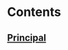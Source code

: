 <!-- ====================== TOC ====================== -->
<!-- Generated by mkdocs-toc-md plugin -->
<!-- ================================================= -->



# Contents

## [Principal](contents/intro/main.md#principal)
